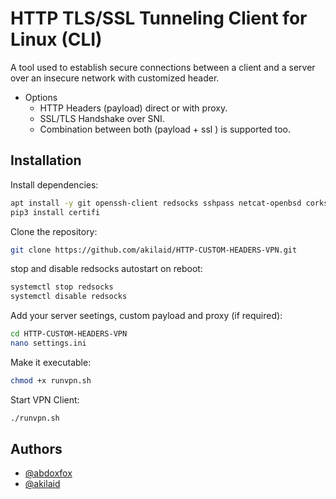 
# HTTP TLS/SSL Tunneling Client for Linux (CLI)

A tool used to establish secure connections between a client and a server over an insecure network with customized header.
* Options  
  * HTTP Headers (payload) direct or with proxy.
  * SSL/TLS Handshake over SNI.
  * Combination between both (payload + ssl ) is supported too.
## Installation
Install dependencies:
```bash
apt install -y git openssh-client redsocks sshpass netcat-openbsd corkscrew screen python3 python3-pip
pip3 install certifi
```
Clone the repository:
```bash
git clone https://github.com/akilaid/HTTP-CUSTOM-HEADERS-VPN.git
```
stop and disable redsocks autostart on reboot:
```bash
systemctl stop redsocks
systemctl disable redsocks
```
Add your server seetings, custom payload and proxy (if required):
```bash
cd HTTP-CUSTOM-HEADERS-VPN
nano settings.ini
```
Make it executable:
```bash
chmod +x runvpn.sh
```
Start VPN Client:
```bash
./runvpn.sh
```
## Authors
- [@abdoxfox](https://github.com/abdoxfox)
- [@akilaid](https://github.com/akilaid/)
